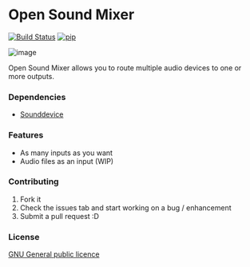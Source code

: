 # Open Sound Mixer
[![Build Status](https://travis-ci.org/isivisi/opensoundmixer.svg?branch=master)](https://travis-ci.org/isivisi/opensoundmixer)
[![pip](https://img.shields.io/pypi/v/opensm.svg)](https://pypi.python.org/pypi/opensm)

![image](http://i.imgur.com/fqs1C5i.gif "osm")

Open Sound Mixer allows you to route multiple audio devices to one or more outputs.

### Dependencies

- [Sounddevice](https://github.com/spatialaudio/python-sounddevice/)

### Features

- As many inputs as you want
- Audio files as an input (WIP)

### Contributing

1. Fork it
2. Check the issues tab and start working on a bug / enhancement
3. Submit a pull request :D

### License

[GNU General public licence](https://github.com/isivisi/pybot/blob/master/LICENSE)
